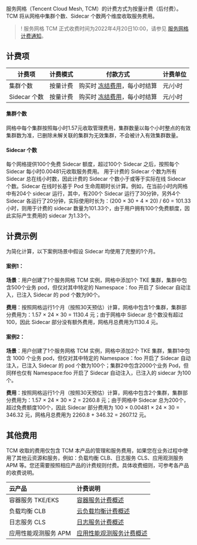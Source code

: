 

服务网格（Tencent Cloud Mesh, TCM）的计费方式为按量计费（后付费）。TCM 将从网格中集群个数、Sidecar 个数两个维度收取服务费用。
>! 服务网格 TCM 正式收费时间为2022年4月20日10:00，请参见 [服务网格计费通知](https://cloud.tencent.com/document/product/1261/71681)。

## 计费项
|计费项|计费模式|付款方式|计费单位|
|--|--|--|--|
|集群个数|按量计费|购买时 [冻结费用](https://cloud.tencent.com/document/product/555/12039)，每小时结算|元/小时|
|Sidecar 个数|按量计费|购买时 [冻结费用](https://cloud.tencent.com/document/product/555/12039)，每小时结算|元/小时|


#### 集群个数
网格中每个集群按照每小时1.57元收取管理费用，集群数量以每个小时整点的有效集群数为准，已删除未解关联的集群为无效集群，不会被计入有效集群数量。

#### Sidecar 个数
每个网格提供100个免费 Sidecar 额度，超过100个 Sidecar 之后，按照每个 Sidecar 每小时0.00481元收取服务费用。
用于计费的 Sidecar 个数为所有 Sidecar 总在线小时数，因此计费的 Sidecar 个数小于或等于实际在线 Sidecar 个数。Sidecar 在线时长基于 Pod 生命周期时长计算。例如，在当前小时内网格中有204个 sidecar 运行，其中，有200个 Sidecar 运行了30分钟，另外4个 Sidecar 各运行了20分钟，实际使用时长为：(200 × 30 + 4 × 20) / 60 = 101.33小时，则用于计费的 sidecar 数量为101.33个，由于用户拥有100个免费额度，因此实际产生费用的 sidecar 为1.33个。

## 计费示例
 为简化计算，以下案例场景中假设 Sidecar 均使用了完整的1个月。

#### 案例1：
**场景**：用户创建了1个服务网格 TCM 实例，网格中添加1个 TKE 集群，集群中包含500个业务 pod，但仅对其中特定的 Namespace：foo 开启了 Sidecar 自动注入，已注入 Sidecar 的 pod 个数为90个。

**费用**：按照网格运行1个月（按照30天预估）计算，网格中包含1个集群，集群部分费用为：1.57 × 24 × 30 = 1130.4 元；由于网格中 Sidecar 总个数没有超过100，因此 Sidecar 部分没有额外费用，网格月总费用为1130.4 元。


#### 案例2：

**场景**：用户创建了1个服务网格 TCM 实例，网格中添加2个 TKE 集群，集群1中包含 1000 个业务 pod，但仅对其中特定的 Namespace：foo 开启了 Sidecar 自动注入，已注入 Sidecar 的 pod 个数为100个；集群2中包含2000个业务 Pod，但同样也仅有 Namespace:foo 开启了 Sidecar 自动注入，已注入的 sidecar 为100个。

**费用**：按照网格运行1个月（按照30天预估）计算，网格中包含2个集群，集群部分费用为：1.57 × 24 × 30 × 2 = 2260.8 元；由于网格中 Sidecar 总为200个，超过免费额度100个，因此 Sidecar 部分费用为 100 × 0.00481 × 24 × 30 = 346.32 元，网格月总费用为 2260.8 + 346.32 = 2607.12 元。

## 其他费用
TCM 收取的费用仅包含 TCM 本产品的管理和服务费用，如果您在业务过程中使用了其他云资源和服务，例如：负载均衡 CLB、日志服务 CLS、应用观测服务 APM 等。您还需要按照相应产品的计费规则付费。具体收费细则，可参考各产品的收费说明。

| 云产品       | 计费说明                                                     |
| :----------- | :----------------------------------------------------------- |
| 容器服务 TKE/EKS | [容器服务计费概述](https://cloud.tencent.com/document/product/457/6770) |
| 负载均衡 CLB   | [云负载均衡计费概述](https://cloud.tencent.com/document/product/214/42934) |
| 日志服务 CLS | [日志服务计费概述](https://cloud.tencent.com/document/product/614/45802) |
| 应用性能观测服务 APM | [应用性能观测服务计费概述](https://cloud.tencent.com/document/product/1463/60380) |
